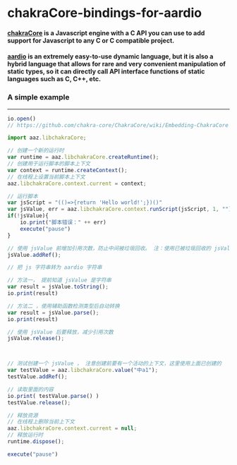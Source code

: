# chakraCore-bindings-for-aardio
#### [chakraCore](https://github.com/chakra-core/ChakraCore) is a Javascript engine with a C API you can use to add support for Javascript to any C or C compatible project. 
#### [aardio](http://www.aardio.com/)  is an extremely easy-to-use dynamic language, but it is also a hybrid language that allows for rare and very convenient manipulation of static types, so it can directly call API interface functions of static languages such as C, C++, etc.

### A simple example
***
```javascript
io.open()
// https://github.com/chakra-core/ChakraCore/wiki/Embedding-ChakraCore

import aaz.libchakraCore;

// 创建一个新的运行时
var runtime = aaz.libchakraCore.createRuntime();
// 创建用于运行脚本的脚本上下文
var context = runtime.createContext();
// 在线程上设置当前脚本上下文
aaz.libchakraCore.context.current = context;

// 运行脚本
var jsScript = "(()=>{return 'Hello world!';})()"
var jsValue, err = aaz.libchakraCore.context.runScript(jsScript, 1, "");
if(!jsValue){
	io.print("脚本错误：" ++ err)
	execute("pause")
}

// 使用 jsValue 前增加引用次数，防止中间被垃圾回收。 注：使用已被垃圾回收的 jsValue 会导致程序崩溃
jsValue.addRef();

// 把 js 字符串转为 aardio 字符串

// 方法一， 提前知道 jsValue 是字符串
var result = jsValue.toString();
io.print(result)

// 方法二 ，使用辅助函数检测类型后自动转换
var result = jsValue.parse();
io.print(result)

// 使用 jsValue 后要释放，减少引用次数
jsValue.release();



// 测试创建一个 jsValue ， 注意创建前要有一个活动的上下文，这里使用上面已创建的
var testValue = aaz.libchakraCore.value("中a1");
testValue.addRef();

// 读取里面的内容
io.print( testValue.parse() )
testValue.release();

// 释放资源
// 在线程上删除当前上下文
aaz.libchakraCore.context.current = null;
// 释放运行时
runtime.dispose();

execute("pause")
```
